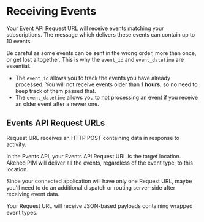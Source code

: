 
# Receiving Events

Your Event API Request URL will receive events matching your subscriptions. The message which delivers these events can contain up to 10 events.

Be careful as some events can be sent in the wrong order, more than once, or get lost altogether. This is why the `event_id` and `event_datetime` are essential.

- The `event_id` allows you to track the events you have already processed. You will not receive events older than **1 hours**, so no need to keep track of them passed that.
- The `event_datetime` allows you to not processing an event if you receive an older event after a newer one.

## Events API Request URLs

Request URL receives an HTTP POST containing data in response to activity.

In the Events API, your Events API Request URL is the target location. Akeneo PIM will deliver all the events, regardless of the event type, to this location.

Since your connected application will have only one Request URL, maybe you'll need to do an additional dispatch or routing server-side after receiving event data.

Your Request URL will receive JSON-based payloads containing wrapped event types.


